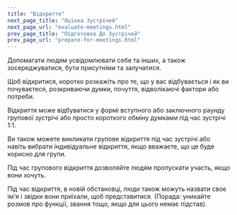 ```yaml
---
title: "Відкриття"
next_page_title: "Оцінка Зустрічей"
next_page_url: "evaluate-meetings.html"
prev_page_title: "Підготовка До Зустрічей"
prev_page_url: "prepare-for-meetings.html"
---
```



<div class="card summary"><div class="card-body">Допомагати людям усвідомлювати себе та інших, а також зосереджуватися, бути присутніми та залучатися.
</div></div>

Щоб відкритися, коротко розкажіть про те, що у вас відбувається і як ви почуваєтеся, розкриваючи думки, почуття, відволікаючі фактори або потреби.

Відкриття може відбуватися у формі вступного або заключного раунду групової зустрічі або просто короткого обміну думками під час зустрічі 1:1.

Ви також можете викликати групове відкриття під час зустрічі або навіть вибрати індивідуальне відкриття, якщо вважаєте, що це буде корисно для групи.

Під час групового відкриття дозволяйте людям пропускати участь, якщо вони хочуть.

Під час відкриття, в новій обстановці, люди також можуть назвати своє ім'я і звідки вони приїхали, щоб представитися. (Порада: уникайте розмов про функції, звання тощо, якщо для цього немає підстав).